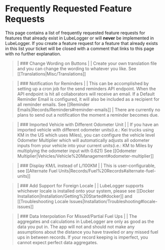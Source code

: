 # Frequently Requested Feature Requests

This page contains a list of frequently requested feature requests for features that already exist in LubeLogger or will **never** be implemented in LubeLogger. If you create a feature request for a feature that already exists in this list your ticket will be closed with a comment that links to this page with no further explanation.

>| ### Change Wording on Buttons
>|
>| Create your own translation file and you can change the wording to whatever you like. See [[Translations|Misc/Translations]]

>| ### Notification for Reminders
>|
>| This can be accomplished by setting up a cron job for the send reminders API endpoint. When the API endpoint is hit all collaborators will receive an email. If a Default Reminder Email is configured, it will also be included as a recipient for all reminder emails. See [[Reminder Emails|Records/Reminders#reminder-emails]]
>| There are currently no plans to send out a notification the moment a reminder becomes due.

>| ### Imported Vehicle with Different Odometer Unit
>|
>| If you have an imported vehicle with different odometer units(i.e.: Kei trucks using KM in the US which uses Miles), you can configure the vehicle level Odometer Multiplier which will automatically adjusts all odometer inputs from your vehicle into your current units(i.e.: KM to Miles by multiplying the odometer input with 0.621) See [[Odometer Multiplier|Vehicles/Vehicle%20Management#odometer-multiplier]]

>| ### Display KM/L instead of L/100KM
>|
>| This is user-configurable, see [[Alternate Fuel Units|Records/Fuel%20Records#alternate-fuel-units]]

>| ### Add Support for Foreign Locale
>|
>| LubeLogger supports whichever locale is installed onto your system, please see [[Docker Installation|Installation/Getting%20Started#docker]] and [[Troubleshooting Locale Issues|Installation/Troubleshooting#locale-issues]]

>| ### Data Interpolation For Missed/Partial Fuel Ups
>| 
>| The aggregates and calculations in LubeLogger are only as good as the data you put in. The app will not and should not make any assumptions about the distance you have traveled or any missed fuel ups in between records. If your record keeping is imperfect, you cannot expect perfect data aggregates.
